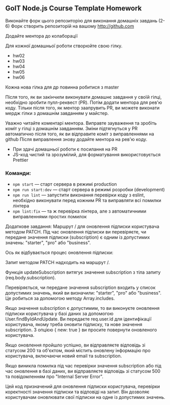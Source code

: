 ## GoIT Node.js Course Template Homework

Виконайте форк цього репозиторію для виконання домашніх завдань (2-6)
Форк створить репозиторій на вашому http://github.com

Додайте ментора до колаборації

Для кожної домашньої роботи створюйте свою гілку.

- hw02
- hw03
- hw04
- hw05
- hw06

Кожна нова гілка для др повинна робитися з master

Після того, як ви закінчили виконувати домашнє завдання у своїй гілці, необхідно зробити пулл-реквест (PR). Потім додати ментора для рев'ю коду. Тільки після того, як ментор заапрувить PR, ви можете виконати мердж гілки з домашнім завданням у майстер.

Уважно читайте коментарі ментора. Виправте зауваження та зробіть коміт у гілці з домашнім завданням. Зміни підтягнуться у PR автоматично після того, як ви відправите коміт з виправленнями на github
Після виправлення знову додайте ментора на рев'ю коду.

- При здачі домашньої роботи є посилання на PR
- JS-код чистий та зрозумілий, для форматування використовується Prettier

### Команди:

- `npm start` &mdash; старт сервера в режимі production
- `npm run start:dev` &mdash; старт сервера в режимі розробки (development)
- `npm run lint` &mdash; запустити виконання перевірки коду з eslint, необхідно виконувати перед кожним PR та виправляти всі помилки лінтера
- `npm lint:fix` &mdash; та ж перевірка лінтера, але з автоматичними виправленнями простих помилок

Додаткове завдання:
Маршрут / для оновлення підписки користувача методом PATCH. Під час оновлення підписки ви перевіряєте, чи передане значення підписки (subscription) є одним із допустимих значень: "starter", "pro" або "business".

Ось як відбувається процес оновлення підписки:

Запит методом PATCH надходить на маршрут /.

Функція updateSubscription витягує значення subscription з тіла запиту (req.body.subscription).

Перевіряється, чи передане значення subscription входить у список допустимих значень, який ви визначили: "starter", "pro" або "business". Це робиться за допомогою методу Array.includes.

Якщо значення subscription є допустимим, то ви виконуєте оновлення підписки користувача у базі даних за допомогою User.findByIdAndUpdate. Ви передаєте req.user.id для ідентифікації користувача, якому треба оновити підписку, та нове значення subscription. З опцією { new: true } ви просите повернути оновленого користувача.

Якщо оновлення пройшло успішно, ви відправляєте відповідь зі статусом 200 та об'єктом, який містить оновлену інформацію про користувача, включаючи новий email та subscription.

Якщо виникла помилка під час перевірки значення subscription або під час оновлення в базі даних, ви відправляєте відповідь зі статусом 500 та повідомленням про "Internal Server Error".

Цей код призначений для оновлення підписки користувача, перевірки коректності значення підписки та відповіді на запит. Він дозволяє користувачам оновлювати свої підписки на одне із допустимих значень.
